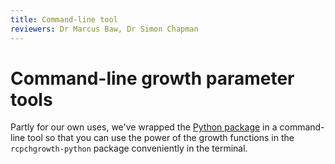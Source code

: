 ```yaml
---
title: Command-line tool
reviewers: Dr Marcus Baw, Dr Simon Chapman
---
```


# Command-line growth parameter tools

Partly for our own uses, we've wrapped the [Python package](docs/products/30_python-library.md) in a command-line tool so that you can use the power of the growth functions in the `rcpchgrowth-python` package conveniently in the terminal.

